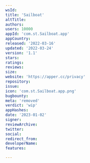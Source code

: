 ```yaml
---
wsId: 
title: 'Sailboat'
altTitle: 
authors: 
users: 10000
appId: 'com.st.Sailboat.app'
appCountry: 
released: '2022-03-16'
updated: '2022-03-24'
version: '1.1'
stars: 
ratings: 
reviews: 
size: 
website: 'https://apper.cc/privacy'
repository: 
issue: 
icon: 'com.st.Sailboat.app.png'
bugbounty: 
meta: 'removed'
verdict: 'wip'
appHashes: 
date: '2023-01-02'
signer: 
reviewArchive: 
twitter: 
social: 
redirect_from: 
developerName: 
features: 

---
```


